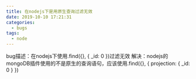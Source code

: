 ```yaml
---
title: 在nodejs下是用原生查询过滤无效
date: 2019-10-10 17:21:31
categories:
  - bugs
tags:
  - node
---
```

bug描述：在nodejs下使用.find({}, { _id: 0 })过滤无效
解决：nodejs的mongoDB插件使用的不是原生的查询语句，应该使用.find({}, { projection: { _id: 0 } })